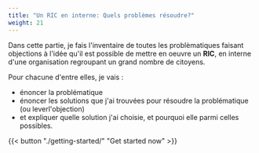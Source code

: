```yaml
---
title: "Un RIC en interne: Quels problèmes résoudre?"
weight: 21
---
```


Dans cette partie, je fais l'inventaire de toutes les problèmatiques faisant objections à l'idée qu'il est possible de mettre en oeuvre un **RIC**, en interne d'une organisation regroupant un grand nombre de citoyens.

Pour chacune d'entre elles, je vais :
* énoncer la problématique
* énoncer les solutions que j'ai trouvées pour résoudre la problématique (ou leverl'objection)
* et expliquer quelle solution j'ai choisie, et pourquoi elle parmi celles possibles.

{{< button "./getting-started/" "Get started now" >}}
